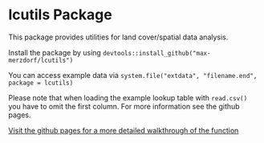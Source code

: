 # lcutils Package

This package provides utilities for land cover/spatial data analysis.  

Install the package by using `devtools::install_github("max-merzdorf/lcutils")`

You can access example data via `system.file("extdata", "filename.end", package = lcutils)`

Please note that when loading the example lookup table with `read.csv()` you have to omit the first column. For more information see the github pages.

[Visit the github pages for a more detailed walkthrough of the function](https://max-merzdorf.github.io/lcutils/)
